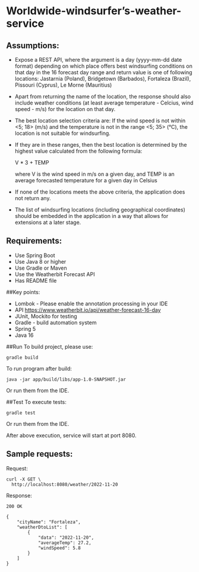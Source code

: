 # Worldwide-windsurfer’s-weather-service

## Assumptions:
- Expose a REST API, where the argument is a day (yyyy-mm-dd date format)
  depending on which place offers best windsurfing conditions on that day in the 16 forecast day range
  and return value is one of following locations: Jastarnia (Poland),
  Bridgetown (Barbados), Fortaleza (Brazil), Pissouri (Cyprus), Le Morne (Mauritius)
- Apart from returning the name of the location,
  the response should also include weather conditions
  (at least average temperature - Celcius, wind speed - m/s) for the location on that day.
- The best location selection criteria are:
  If the wind speed is not within <5; 18> (m/s) and the temperature is not in the range <5; 35> (°C),
  the location is not suitable for windsurfing.
- If they are in these ranges,
  then the best location is determined by the highest value calculated from the following formula:

  V * 3 + TEMP

  where V is the wind speed in m/s on a given day,
  and TEMP is an average forecasted temperature for a given day in Celsius
- If none of the locations meets the above criteria, the application does not return any.
- The list of windsurfing locations (including geographical coordinates)
  should be embedded in the application in a way that allows for extensions at a later stage.

## Requirements:
- Use Spring Boot
- Use Java 8 or higher
- Use Gradle or Maven
- Use the Weatherbit Forecast API
- Has README file

##Key points:
- Lombok - Please enable the annotation processing in your IDE
- API https://www.weatherbit.io/api/weather-forecast-16-day
- JUnit, Mockito for testing
- Gradle - build automation system
- Spring 5
- Java 16

##Run
To build project, please use:
```
gradle build
```

To run program after build:
```
java -jar app/build/libs/app-1.0-SNAPSHOT.jar
```
Or run them from the IDE.

##Test
To execute tests:
```
gradle test
```
Or run them from the IDE.

After above execution, service will start at port 8080.

## Sample requests:

Request:
```
curl -X GET \
  http://localhost:8080/weather/2022-11-20
```
Response:

```
200 OK

{
    "cityName": "Fortaleza",
    "weatherDtoList": [
        {
            "data": "2022-11-20",
            "averageTemp": 27.2,
            "windSpeed": 5.8
        }
    ]
}
```